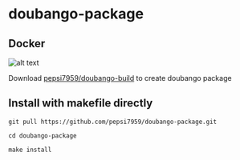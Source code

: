 # doubango-package

## Docker
![alt text](https://d36jcksde1wxzq.cloudfront.net/be7833db9bddb4494d2a7c3dd659199a.png) 

Download [pepsi7959/doubango-build](https://hub.docker.com/r/pepsi7959/doubango-build) to create doubango package


## Install with makefile directly

```
git pull https://github.com/pepsi7959/doubango-package.git

cd doubango-package

make install

```
